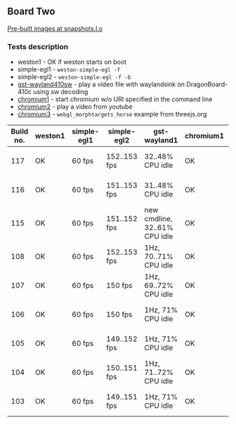 ## Board Two
[Pre-built images at snapshots.l.o](http://snapshots.linaro.org/openembedded/pre-built/lhg/morty/dragonboard-410c/rpb-wayland/latest/)

### Tests description
* weston1 - OK if weston starts on boot
* simple-egl1 - `weston-simple-egl -f`
* simple-egl2 - `weston-simple-egl -f -b`
* [gst-wayland410sw](gst-wayland410sw.md) - play a video file with waylandsink on DragonBoard-410c using sw decoding
* [chromium1](chromium1.md) - start chromium w/o URI specified in the command line
* [chromium2](chromium2.md) - play a video from youtube
* [chromium3](chromium3.md) - `webgl_morphtargets_horse` example from threejs.org

| Build no. | weston1 | simple-egl1 | simple-egl2 | gst-wayland1 | chromium1 | chromium2 | chromium3 |
| --- | --- | --- | --- | --- | --- | --- | --- |
| 117 | OK | 60 fps | 152..153 fps | 32..48% CPU idle | OK | 35..57% CPU idle | 18..20 fps, 52..84% CPU idle |
| 116 | OK | 60 fps | 151..153 fps | 31..48% CPU idle | OK | 37..62% CPU idle | 18..20 fps, 62..83% CPU idle |
| 115 | OK | 60 fps | 151..152 fps | new cmdline, 32..61% CPU idle | OK | 33..60% CPU idle | 18..21 fps, 64..83% CPU idle |
| 108 | OK | 60 fps | 152..153 fps | 1Hz, 70..71% CPU idle | OK | 34..54% CPU idle | 18..20 fps, 70..82% CPU idle |
| 107 | OK | 60 fps | 150 fps | 1Hz, 69..72% CPU idle | OK | 32..60% CPU idle | 18..20 fps, 80..83% CPU idle |
| 106 | OK | 60 fps | 150 fps | 1Hz, 71% CPU idle | OK | 39..56% CPU idle | 19..22 fps, 83..85% CPU idle |
| 105 | OK | 60 fps | 149..152 fps | 1Hz, 71% CPU idle | OK | 38..52% CPU idle | 19..23 fps, 80..85% CPU idle |
| 104 | OK | 60 fps | 150..151 fps | 1Hz, 71..72% CPU idle | OK | 38..54% CPU idle | 18..21 fps, 75..84% CPU idle |
| 103 | OK | 60 fps | 149..151 fps | 1Hz, 71% CPU idle | OK | 40..60% CPU idle | 19..21 fps, 86% CPU idle |
